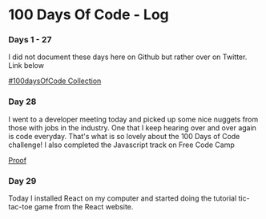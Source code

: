 # 100 Days Of Code - Log

### Days 1 - 27

I did not document these days here on Github but rather over on Twitter.  Link below

[#100daysOfCode Collection](https://twitter.com/Patpizo/timelines/1101134772217266177)


### Day 28

I went to a developer meeting today and picked up some nice nuggets from those with jobs in the industry.  One that I keep hearing over and over again is code everyday.  That's what is so lovely about the 100 Days of Code challenge!  I also completed the Javascript track on Free Code Camp

[Proof](https://www.freecodecamp.org/certification/pz445/javascript-algorithms-and-data-structures)

### Day 29

Today I installed React on my computer and started doing the tutorial tic-tac-toe game from the React website.
